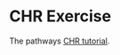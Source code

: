 # CHR Exercise
The pathways [CHR tutorial][tutorial].

[tutorial]: http://www.pathwayslms.com/swipltuts/chr/index.html
